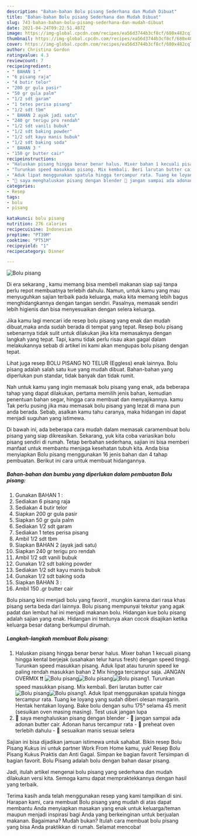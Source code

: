 ```yaml
---
description: "Bahan-bahan Bolu pisang Sederhana dan Mudah Dibuat"
title: "Bahan-bahan Bolu pisang Sederhana dan Mudah Dibuat"
slug: 743-bahan-bahan-bolu-pisang-sederhana-dan-mudah-dibuat
date: 2021-04-24T09:22:51.407Z
image: https://img-global.cpcdn.com/recipes/ea56d3744b3cf8cf/680x482cq70/bolu-pisang-foto-resep-utama.jpg
thumbnail: https://img-global.cpcdn.com/recipes/ea56d3744b3cf8cf/680x482cq70/bolu-pisang-foto-resep-utama.jpg
cover: https://img-global.cpcdn.com/recipes/ea56d3744b3cf8cf/680x482cq70/bolu-pisang-foto-resep-utama.jpg
author: Christina Gordon
ratingvalue: 4.3
reviewcount: 7
recipeingredient:
- " BAHAN 1 "
- "6 pisang raja"
- "4 butir telor"
- "200 gr gula pasir"
- "50 gr gula palm"
- "1/2 sdt garam"
- "1 tetes perisa pisang"
- "1/2 sdt tbm"
- " BAHAN 2 ayak jadi satu"
- "240 gr terigu pro rendah"
- "1/2 sdt vanili bubuk"
- "1/2 sdt baking powder"
- "1/2 sdt kayu manis bubuk"
- "1/2 sdt baking soda"
- " BAHAN 3 "
- "150 gr butter cair"
recipeinstructions:
- "Haluskan pisang hingga benar benar halus. Mixer bahan 1 kecuali pisang hingga kental berjejak (usahakan telur harus fresh) dengan speed tinggi. Turunkan speed masukkan pisang. Aduk lipat atau turunin speed ke paling rendah masukkan bahan 2 Mix hingga tercampur saja. JANGAN OVERMIX ❗❗"
- "Turunkan speed masukkan pisang. Mix kembali. Beri larutan butter cair"
- "Aduk lipat menggunakan spatula hingga tercampur rata. Tuang ke loyang yang sudah diberi olesan margarin. Hentak hentakan loyang. Bake bolu dengan suhu 175° selama 45 menit (sesuikan oven masing masing). Test usuk jangan lupa"
- "🔺️ saya menghaluskan pisang dengan blender 🔺️ jangan sampai ada adonan butter cair. Adonan harus tercampur rata  🔺️ preheat oven terlebih dahulu 🔺️ sesuaikan manis sesuai selera"
categories:
- Resep
tags:
- bolu
- pisang

katakunci: bolu pisang 
nutrition: 276 calories
recipecuisine: Indonesian
preptime: "PT39M"
cooktime: "PT51M"
recipeyield: "1"
recipecategory: Dinner

---
```



![Bolu pisang](https://img-global.cpcdn.com/recipes/ea56d3744b3cf8cf/680x482cq70/bolu-pisang-foto-resep-utama.jpg)

Di era  sekarang , kamu memang bisa membeli makanan siap saji tanpa perlu repot membuatnya terlebih dahulu. Namun, untuk kamu yang mau menyuguhkan sajian terbaik pada keluarga, maka kita memang lebih bagus menghidangkannya dengan tangan sendiri. Pasalnya, memasak sendiri lebih higienis dan bisa menyesuaikan dengan selera keluarga.

Jika kamu lagi mencari ide resep bolu pisang yang enak dan mudah dibuat,maka anda sudah berada di tempat yang tepat. Resep bolu pisang  sebenarnya tidak sulit untuk dilakukan jika kita memasaknya dengan langkah yang tepat. Tapi, kamu tidak perlu risau akan gagal dalam melakukannya 
sebab di artikel ini kami akan mengupas bolu pisang dengan tepat.  

Lihat juga resep BOLU PISANG NO TELUR (Eggless) enak lainnya. Bolu pisang adalah salah satu kue yang mudah dibuat. Bahan-bahan yang diperlukan pun standar, tidak banyak dan tidak rumit.

Nah untuk kamu yang ingin memasak bolu pisang yang enak, ada beberapa tahap yang dapat dilakukan, pertama memilih jenis bahan, kemudian penentuan bahan segar, hingga cara membuat dan menyajikannya. kamu Tak perlu pusing jika mau memasak bolu pisang yang lezat di mana pun anda berada. Sebab, asalkan kamu  tahu caranya, maka hidangan ini dapat menjadi suguhan yang istimewa.

Di bawah ini, ada beberapa cara mudah dalam memasak caramembuat bolu pisang yang siap dikreasikan. Sekarang, yuk kita coba variasikan bolu pisang sendiri di rumah. Tetap berbahan sederhana, sajian ini bisa memberi manfaat untuk membantu menjaga kesehatan tubuh kita. Anda bisa menyiapkan Bolu pisang menggunakan 16 jenis bahan dan 4 tahap pembuatan. Berikut ini cara untuk membuat hidangannya.

<!--inarticleads1-->

##### Bahan-bahan dan bumbu yang diperlukan dalam pembuatan Bolu pisang:

1. Gunakan  BAHAN 1 :
1. Sediakan 6 pisang raja
1. Sediakan 4 butir telor
1. Siapkan 200 gr gula pasir
1. Siapkan 50 gr gula palm
1. Sediakan 1/2 sdt garam
1. Sediakan 1 tetes perisa pisang
1. Ambil 1/2 sdt tbm
1. Siapkan  BAHAN 2 (ayak jadi satu)
1. Siapkan 240 gr terigu pro rendah
1. Ambil 1/2 sdt vanili bubuk
1. Gunakan 1/2 sdt baking powder
1. Sediakan 1/2 sdt kayu manis bubuk
1. Gunakan 1/2 sdt baking soda
1. Siapkan  BAHAN 3 :
1. Ambil 150 .gr butter cair


Bolu pisang kini menjadi bolu yang favorit , mungkin karena dari rasa khas pisang serta beda dari lainnya. Bolu pisang mempunyai tekstur yang agak padat dan lembut hal ini menjadi makanan bolu. Hidangan kue bolu pisang adalah sajian yang enak. Hidangan ini tentunya akan cocok disajikan ketika keluarga besar datang berkumpul dirumah. 

<!--inarticleads2-->

##### Langkah-langkah membuat Bolu pisang:

1. Haluskan pisang hingga benar benar halus. Mixer bahan 1 kecuali pisang hingga kental berjejak (usahakan telur harus fresh) dengan speed tinggi. Turunkan speed masukkan pisang. Aduk lipat atau turunin speed ke paling rendah masukkan bahan 2 Mix hingga tercampur saja. JANGAN OVERMIX ❗❗
<img src="https://img-global.cpcdn.com/steps/9e73dbaeca62ecb5/160x128cq70/bolu-pisang-langkah-memasak-1-foto.jpg" alt="Bolu pisang"><img src="https://img-global.cpcdn.com/steps/9716001a786df0a5/160x128cq70/bolu-pisang-langkah-memasak-1-foto.jpg" alt="Bolu pisang"><img src="https://img-global.cpcdn.com/steps/a22b0d4dde00f2cc/160x128cq70/bolu-pisang-langkah-memasak-1-foto.jpg" alt="Bolu pisang">1. Turunkan speed masukkan pisang. Mix kembali. Beri larutan butter cair
<img src="https://img-global.cpcdn.com/steps/f195dac6f5a63a35/160x128cq70/bolu-pisang-langkah-memasak-2-foto.jpg" alt="Bolu pisang"><img src="https://img-global.cpcdn.com/steps/f7f3156a6adb8c8f/160x128cq70/bolu-pisang-langkah-memasak-2-foto.jpg" alt="Bolu pisang">1. Aduk lipat menggunakan spatula hingga tercampur rata. Tuang ke loyang yang sudah diberi olesan margarin. Hentak hentakan loyang. Bake bolu dengan suhu 175° selama 45 menit (sesuikan oven masing masing). Test usuk jangan lupa
1. 🔺️ saya menghaluskan pisang dengan blender - 🔺️ jangan sampai ada adonan butter cair. Adonan harus tercampur rata  - 🔺️ preheat oven terlebih dahulu - 🔺️ sesuaikan manis sesuai selera


Sajian ini bisa dijadikan jamuan istimewa untuk sahabat. Bikin resep Bolu Pisang Kukus ini untuk partner Work From Home kamu, yuk! Resep Bolu Pisang Kukus Praktis dan Anti Gagal. Simpan ke bagian favorit Tersimpan di bagian favorit. Bolu Pisang adalah bolu dengan bahan dasar pisang. 

Jadi, itulah artikel mengenai  bolu pisang  yang sederhana dan mudah dilakukan versi kita. Semoga kamu dapat mempraktekkannya dengan hasil yang terbaik. 

Terima kasih anda telah menggunakan resep yang kami tampilkan di sini. Harapan kami, cara membuat  Bolu pisang yang mudah di atas dapat membantu Anda menyiapkan masakan yang enak untuk keluarga/teman maupun menjadi inspirasi bagi Anda yang berkeinginan untuk berjualan makanan. Bagaimana? Mudah bukan? Itulah cara membuat bolu pisang yang bisa Anda praktikkan di rumah. Selamat mencoba!

